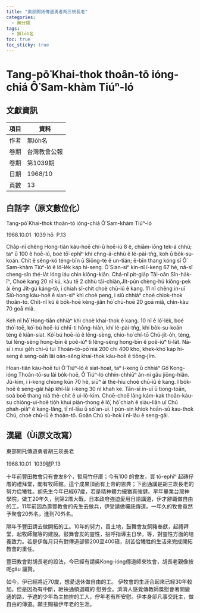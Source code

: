 ```yaml
---
title: "東部開拓傳道勇者胡三崁長老"
categories:
  - 無分類
tags:
  - 無lo̍h名
toc: true
toc_sticky: true
---
```


# Tang-pō͘ Khai-thok thoân-tō ióng-chiá Ô͘ Sam-khàm Tiúⁿ-ló

## 文獻資訊

| 項目 | 資料 |
|---|---|
| 作者 | 無lo̍h名 |
| 卷期 | 台灣教會公報 |
| 卷期 | 第1039期 |
| 日期 | 1968/10 |
| 頁數 | 13 |

## 白話字（原文數位化）

Tang-pō͘ Khai-thok thoân-tō ióng-chiá Ô͘ Sam-khàm Tiúⁿ-ló

1968.10.01  1039 hō  P.13

Cha̍p-nî chêng Hong-tiân kàu-hoē chí-ū hoē-iú 8 ê, chiām-iōng tek-á chhù; taⁿ ū 100 ê hoē-iú, boé tō͘-ephîⁿ khí chng-á-chhù ê lé-pài-tn̂g, koh ū bo̍k-su-koán. Chit ê sêng-kó téng-bīn ū Siōng-tè ê un-tián; ē-bīn thang kóng sī Ô͘ Sam-khàm Tiúⁿ-ló ê ló͘-le̍k kap hi-seng. Ô͘ Sian-siⁿ kin-nî í-keng 67 hè, nā-sī cheng-sîn thé-la̍t lóng iáu chin kiông-kiān. Chá-nî pit-gia̍p Tâi-oân Sîn-ha̍k-īⁿ, Choè kang 20 nî kú, kàu tē 2 chhù tāi-chiàn,Ji̍t-pún chèng-hú kiông-pek ài ēng Ji̍t-gú káng-tō, i chiah sî-chit choè chū-iû ê kang. 11 nî chêng in-uī Siū-hong kàu-hoē ê sian-siⁿ khì choè peng, i siū chhiáⁿ choè chiok-thok thoân-tō. Chi̍t-nî kú ê bo̍k-hoē kèng-jiân hō͘ chū-hoē 20 goā miâ, chìn-kàu 70 goā miâ.

Keh nî hō͘ Hong-tiân chhiáⁿ khì choè khai-thok ê kang. 10 nî ê ló͘-le̍k, boé thó͘-toē, kó͘-bú hoē-iú chhī-ti hōng-hiàn, khí lé-pài-tn̂g, khí bo̍k-su-koán téng ê kiàn-siat. Kó͘-bú hoē-iú ê lêng-sèng, chio-ho͘ chí-tō Chú-ji̍t-o̍h, téng, tuì lêng-sèng hong-bīn ê poê-iúⁿ tì lêng-sèng hong-bīn ê poê-iúⁿ tì-la̍t. Nā-sī i muí ge̍h chí-ū tuì Thoân-tō-pō͘ niá 200 chí 400 kho͘, khek-khó͘ kap hi-seng ê seng-oa̍h lâi oân-sêng khai-thok kàu-hoē ê tiōng-jīm.

Hoan-tiân kàu-hoē tuì Ô͘ Tiúⁿ-ló ê siat-hoat, taⁿ í-keng ū chhiáⁿ Gô͘ Kong-ióng Thoân-tō-su lâi bo̍k-hoē, Ô͘ Tiúⁿ-ló chhin-chhiūⁿ án-ni gâu jiōng-hiân. Jû-kim, i í-keng chiong kūn 70 hè, siūⁿ ài thè-hiu choè chū-iû ê kang. I bo̍k-hoē ê seng-gâi ha̍p khí-lâi í-keng 30 nî khah ke. Tān-sī in-uī ū tiong-toān, soà boē thang niá thè-chit ê uì-lô-kim. Choē-choē lâng kám-kak thoân-kàu-su chióng-uì-hoē tio̍h khui piàn-thong ê lō͘, hō͘ chiah ê siàu-liân uī Chú phah-piàⁿ ê kang-lâng, tī nî-lāu ū só͘ an-uì. I pún-sin khiok hoān-sū kau-thok Chú, choè chū-iû ê thoân-tō. Goān Chú sù-hok i nî-lāu ê seng-gâi.

## 漢羅（Ùi原文改寫）

東部開托傳道勇者胡三崁長老

1968.10.01  1039號P.13

十年前豐田教會只有會友8个，暫用竹仔厝；今有100 的會友，買 tō-ephîⁿ 起磚仔厝的禮拜堂，閣有牧師館。這个成果頂面有上帝的恩典；下面通講是胡三崁長老的努力佮犧牲。胡先生今年已經67歲，若是精神體力攏猶真強健。早年畢業台灣神學院，做工20年久，到第2厝大戰，日本政府強迫愛用日語講道，伊才辭職做自由的工。11年前因為壽豐教會的先生去做兵，伊受請做囑託傳道。一年久的牧會竟然予聚會20外名，進到70外名。

隔年予豐田請去做開拓的工。10年的努力，買土地，鼓舞會友飼豬奉獻，起禮拜堂，起牧師館等的建設。鼓舞會友的靈性，招呼指導主日學，等，對靈性方面的培養致力。若是伊每月只有對傳道部領200至400箍，刻苦佮犧牲的生活來完成開拓教會的重任。

豐田教會對胡長老的設法，今已經有請吳Kong-ióng傳道師來牧會，胡長老親像按呢gâu 讓賢。

如今，伊已經將近70歲，想愛退休做自由的工。 伊牧會的生涯合起來已經30年較加。但是因為有中斷，紲袂通領退職的 慰勞金。濟濟人感覺傳教師獎慰會著開變通的路，予遮的少年為主拍拚的工人，佇年老有所安慰。伊本身卻凡事交託主，做自由的傳道。願主賜福伊年老的生涯。
